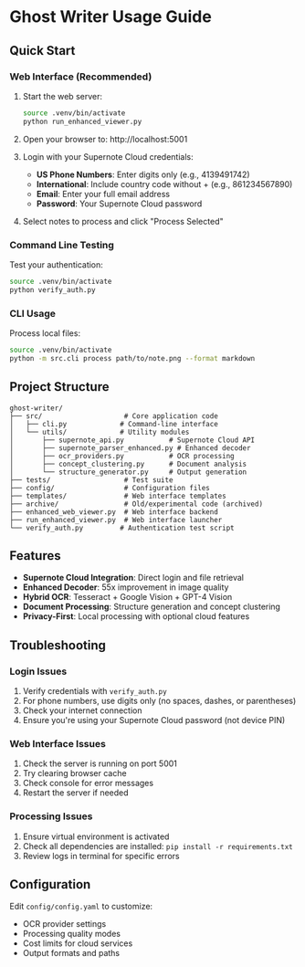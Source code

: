 # Ghost Writer Usage Guide

## Quick Start

### Web Interface (Recommended)

1. Start the web server:
   ```bash
   source .venv/bin/activate
   python run_enhanced_viewer.py
   ```

2. Open your browser to: http://localhost:5001

3. Login with your Supernote Cloud credentials:
   - **US Phone Numbers**: Enter digits only (e.g., 4139491742)
   - **International**: Include country code without + (e.g., 861234567890)
   - **Email**: Enter your full email address
   - **Password**: Your Supernote Cloud password

4. Select notes to process and click "Process Selected"

### Command Line Testing

Test your authentication:
```bash
source .venv/bin/activate
python verify_auth.py
```

### CLI Usage

Process local files:
```bash
source .venv/bin/activate
python -m src.cli process path/to/note.png --format markdown
```

## Project Structure

```
ghost-writer/
├── src/                    # Core application code
│   ├── cli.py             # Command-line interface
│   └── utils/             # Utility modules
│       ├── supernote_api.py           # Supernote Cloud API
│       ├── supernote_parser_enhanced.py # Enhanced decoder
│       ├── ocr_providers.py           # OCR processing
│       ├── concept_clustering.py      # Document analysis
│       └── structure_generator.py     # Output generation
├── tests/                  # Test suite
├── config/                 # Configuration files
├── templates/              # Web interface templates
├── archive/                # Old/experimental code (archived)
├── enhanced_web_viewer.py  # Web interface backend
├── run_enhanced_viewer.py  # Web interface launcher
└── verify_auth.py         # Authentication test script
```

## Features

- **Supernote Cloud Integration**: Direct login and file retrieval
- **Enhanced Decoder**: 55x improvement in image quality
- **Hybrid OCR**: Tesseract + Google Vision + GPT-4 Vision
- **Document Processing**: Structure generation and concept clustering
- **Privacy-First**: Local processing with optional cloud features

## Troubleshooting

### Login Issues

1. Verify credentials with `verify_auth.py`
2. For phone numbers, use digits only (no spaces, dashes, or parentheses)
3. Check your internet connection
4. Ensure you're using your Supernote Cloud password (not device PIN)

### Web Interface Issues

1. Check the server is running on port 5001
2. Try clearing browser cache
3. Check console for error messages
4. Restart the server if needed

### Processing Issues

1. Ensure virtual environment is activated
2. Check all dependencies are installed: `pip install -r requirements.txt`
3. Review logs in terminal for specific errors

## Configuration

Edit `config/config.yaml` to customize:
- OCR provider settings
- Processing quality modes
- Cost limits for cloud services
- Output formats and paths
